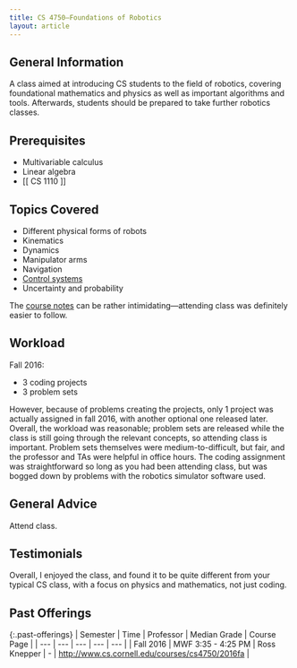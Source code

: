 ```yaml
---
title: CS 4750—Foundations of Robotics
layout: article
---
```


## General Information

A class aimed at introducing CS students to the field of robotics, covering foundational mathematics and physics as well as important algorithms and tools. Afterwards, students should be prepared to take further robotics classes.

## Prerequisites

- Multivariable calculus
- Linear algebra
- [[ CS 1110 ]]

## Topics Covered

- Different physical forms of robots
- Kinematics
- Dynamics
- Manipulator arms
- Navigation
- [Control systems](https://en.wikipedia.org/wiki/Control_system)
- Uncertainty and probability

The [course notes](http://www.cs.cornell.edu/courses/cs4750/2016fa/notes/) can be rather intimidating—attending class was definitely easier to follow.

## Workload

Fall 2016:

- 3 coding projects
- 3 problem sets

However, because of problems creating the projects, only 1 project was actually assigned in fall 2016, with another optional one released later. Overall, the workload was reasonable; problem sets are released while the class is still going through the relevant concepts, so attending class is important. Problem sets themselves were medium-to-difficult, but fair, and the professor and TAs were helpful in office hours. The coding assignment was straightforward so long as you had been attending class, but was bogged down by problems with the robotics simulator software used.

## General Advice

Attend class.

## Testimonials

Overall, I enjoyed the class, and found it to be quite different from your typical CS class, with a focus on physics and mathematics, not just coding.

## Past Offerings

{:.past-offerings}
| Semester | Time | Professor | Median Grade | Course Page |
| --- | --- | --- | --- | --- |
| Fall 2016 | MWF 3:35 - 4:25 PM | Ross Knepper | - | <http://www.cs.cornell.edu/courses/cs4750/2016fa> |
